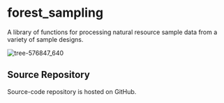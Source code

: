 # forest_sampling
A library of functions for processing natural resource sample data from a variety of sample designs.

![tree-576847_640](https://user-images.githubusercontent.com/28522393/27563071-6a39faa8-5a84-11e7-929a-1c50927c5af3.png)

## Source Repository
Source-code repository is hosted on GitHub.
